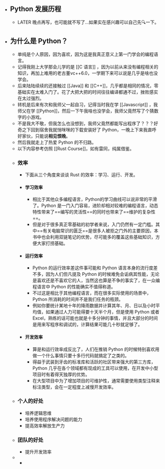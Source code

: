 - ## Python 发展历程
	- LATER 晚点再写，也可能就不写了...如果实在感兴趣可以自己先🔍一下。
- ## 为什么是 Python？
	- 单纯是个人原因，因为喜欢，因为这是我真正意义上第一门学会的编程语言。
	- 记得我刚上大学那会儿学的是 [[C 语言]] ，因为以前从来没有编程相关的知识，再加上难用的老古董vc++6.0，一学期下来可以说是几乎是啥也没学会。
	- 后来陆陆续续的还接触过 [[Java]] 和 [[C++]]，几乎都是相同的情况，零基础实在太难入门了。花了大把大把的时间往往编译都通不过，挫败感实在太过强烈。
	- 转机是后来有次和我师父一起自习，记得当时我在学 [[Javascript]] ，我师父在学 [[Python]]，然后一下午我啥也没学会，我师父竟然写了个猜数字的小游戏。
	- 不是我大不敬，但我怎么也没想到，我师父竟然都能写出程序了？？？好奇之下回到宿舍我就悄咪咪的下载安装好了 Python，一晚上下来我直呼好家伙，只能说**相见恨晚**。
	- 然后我就走上了热爱 Python 的不归路。
	- 以下内容参考仿照 [[Rust Course]]，如有雷同，纯属借鉴。
	- ### 效率
		- 下面从三个角度来谈谈 Rust 的效率：学习、运行、开发。
		- #### 学习效率
			- 相比于其他众多编程语言，Python的学习曲线可以说非常的平滑了。Python 是一门入门容易，进阶却相对较难的编程语言，动态特性带来了==编写的灵活性==的同时也带来了==维护的复杂性==。
			- 但是对于很多真正零基础的初学者来说，入门仍然有一定门槛。其中==有关电脑常识的匮乏==是很多人被拒之门外的主要原因，本书中也会利用双链笔记的优势，尽可能多的覆盖这些基础知识，方便大家打捞基础。
		- #### 运行效率
			- Python 的运行效率差这件事可能和 Python 语言本身的流行度差不多，因为人们但凡提及 Python 的时候难免会诟病其性能，无论是喜欢还是不喜欢它的人，当然这也算是不争的事实了，在一众编程语言中 Python 的性能确实不值得称道。
			- 不过这是相比于其他编程语言，而在很多实际使用的场景中，Python 所消耗的时间并不是我们任务的瓶颈。
			- 例如你要统计某地十年的降雨数据并计算其年、月、日以及小时平均值，如果通过人力可能得要十天半个月，但是使用 Python 或者 Excel，熟练的话可能也就是十多分钟的事情，并且大部分的时间是用来写程序和调试的，计算结果可能几十秒就足够了。
		- #### 开发效率
			- 算是和运行效率成反比了，人们在推销 Python 的时候特别喜欢用做一个什么事情只要十多行代码就搞定了之类的。
			- 得益于武装到牙齿的标准库和活跃的社区带来强大的第三方库，Python 几乎在各个领域都有现成的工具可以使用，在开发中小型项目时有着得天独厚的优势。
			- 在大型项目中为了增加项目的可维护性，通常需要使用类型注释来标注类型，会在一定程度上减慢开发效率。
	- ### 个人的好处
		- 培养逻辑思维
		- 培养使用程序解决问题的能力
		- 提高效率解放生产力
	- ### 团队的好处
		- 提升开发效率
	-
		-